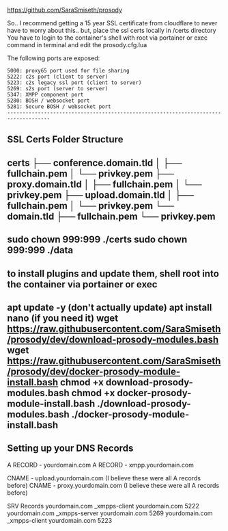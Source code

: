 https://github.com/SaraSmiseth/prosody

So.. I recommend getting a 15 year SSL certificate from cloudflare to never have to worry about this.. but, place the ssl certs locally in /certs directory
You have to login to the container's shell with root via portainer or exec command in terminal and edit the prosody.cfg.lua

The following ports are exposed:

    5000: proxy65 port used for file sharing
    5222: c2s port (client to server)
    5223: c2s legacy ssl port (client to server)
    5269: s2s port (server to server)
    5347: XMPP component port
    5280: BOSH / websocket port
    5281: Secure BOSH / websocket port
    ------------------------------------------------------------------------------------
SSL Certs Folder Structure
------------------------------------------------------------------------------------
certs
├── conference.domain.tld
│   ├── fullchain.pem
│   └── privkey.pem
├── proxy.domain.tld
│   ├── fullchain.pem
│   └── privkey.pem
├── upload.domain.tld
│   ├── fullchain.pem
│   └── privkey.pem
└── domain.tld
    ├── fullchain.pem
    └── privkey.pem
------------------------------------------------------------------------------------
sudo chown 999:999 ./certs
sudo chown 999:999 ./data
------------------------------------------------------------------------------------
to install plugins and update them, shell root into the container via portainer or exec
------------------------------------------------------------------------------------
apt update -y (don't actually update)
apt install nano (if you need it)
wget https://raw.githubusercontent.com/SaraSmiseth/prosody/dev/download-prosody-modules.bash
wget https://raw.githubusercontent.com/SaraSmiseth/prosody/dev/docker-prosody-module-install.bash
chmod +x download-prosody-modules.bash
chmod +x docker-prosody-module-install.bash
./download-prosody-modules.bash
./docker-prosody-module-install.bash
------------------------------------------------------------------------------------
Setting up your DNS Records
-----------------------------------------------------------------------------------
A RECORD - yourdomain.com
A RECORD - xmpp.yourdomain.com

CNAME - upload.yourdomain.com (I believe these were all A records before)
CNAME - proxy.yourdomain.com (I believe these were all A records before)

SRV Records
yourdomain.com _xmpps-client yourdomain.com 5222
yourdomain.com _xmpps-server yourdomain.com 5269
yourdomain.com _xmpps-client yourdomain.com 5223